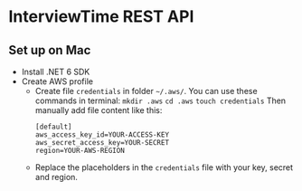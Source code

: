 # InterviewTime REST API

## Set up on Mac
- Install .NET 6 SDK
- Create AWS profile
    - Create file `credentials` in folder `~/.aws/`. You can use these commands in terminal:
        `mkdir .aws`
        `cd .aws`
        `touch credentials`
        Then manually add file content like this:
        ```
        [default]
        aws_access_key_id=YOUR-ACCESS-KEY
        aws_secret_access_key=YOUR-SECRET
        region=YOUR-AWS-REGION
        ```
    - Replace the placeholders in the `credentials` file with your key, secret and region.